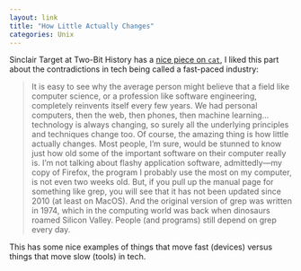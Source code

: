 ```yaml
---
layout: link
title: "How Little Actually Changes"
categories: Unix
---
```


Sinclair Target at Two-Bit History has a [nice piece on `cat`](https://twobithistory.org/2018/11/12/cat.html), I liked this part about the contradictions in tech being called a fast-paced industry:

> It is easy to see why the average person might believe that a field like computer science, or a profession like software engineering, completely reinvents itself every few years. We had personal computers, then the web, then phones, then machine learning… technology is always changing, so surely all the underlying principles and techniques change too. Of course, the amazing thing is how little actually changes. Most people, I’m sure, would be stunned to know just how old some of the important software on their computer really is. I’m not talking about flashy application software, admittedly—my copy of Firefox, the program I probably use the most on my computer, is not even two weeks old. But, if you pull up the manual page for something like grep, you will see that it has not been updated since 2010 (at least on MacOS). And the original version of grep was written in 1974, which in the computing world was back when dinosaurs roamed Silicon Valley. People (and programs) still depend on grep every day.

This has some nice examples of things that move fast (devices) versus things that move slow (tools) in tech.
